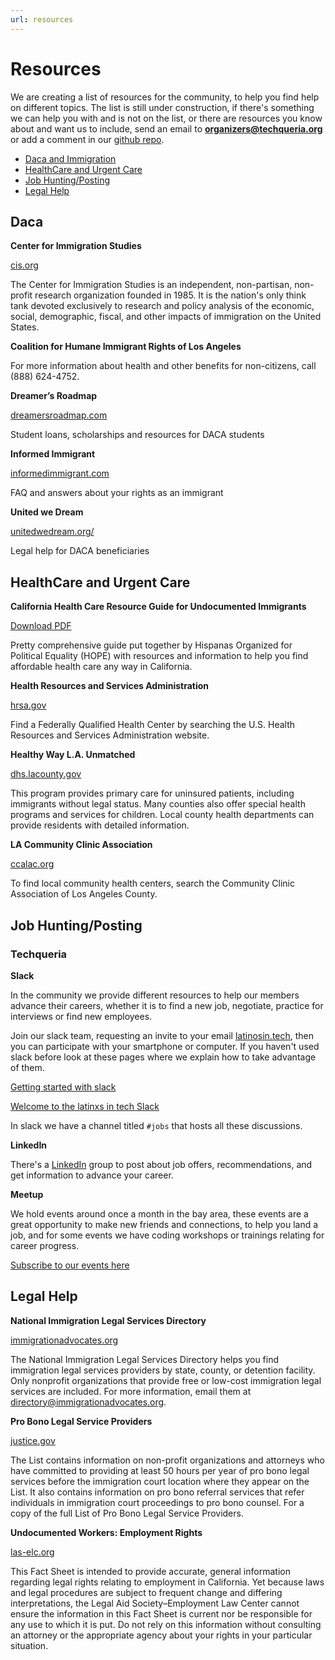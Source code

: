 ```yaml
---
url: resources
---
```


# Resources

We are creating a list of resources for the community, to help you find help
on different topics. The list is still under construction, if there's
something we can help you with and is not on the list, or there are resources
you know about and want us to include, send an email to **organizers@techqueria.org** or
add a comment in our [github repo](https://github.com/techqueria/site/issues/3).

- [Daca and Immigration](#daca)
- [HealthCare and Urgent Care](#health)
- [Job Hunting/Posting](#jobs)
- [Legal Help](#legal)

<a name="daca"></a>
## Daca

**Center for Immigration Studies**

[cis.org](http://cis.org/)

The Center for Immigration Studies is an independent, non-partisan, non-profit
research organization founded in 1985. It is the nation's only think tank
devoted exclusively to research and policy analysis of the economic, social, demographic, fiscal,
and other impacts of immigration on the United States.

**Coalition for Humane Immigrant Rights of Los Angeles**

For more information about health and other benefits for non-citizens, call
(888) 624-4752.

**Dreamer’s Roadmap**

[dreamersroadmap.com](http://www.dreamersroadmap.com/)

Student loans, scholarships and resources for DACA students

**Informed Immigrant**

[informedimmigrant.com](https://www.informedimmigrant.com/)

FAQ and answers about your rights as an immigrant

**United we Dream**

[unitedwedream.org/](http://unitedwedream.org/)

Legal help for DACA beneficiaries

<a name="health"></a>
## HealthCare and Urgent Care

**California Health Care Resource Guide for Undocumented Immigrants**

[Download PDF](/pdf/HEALTHCARE_RESOURCE_GUIDE_HOPE-FINAL_OCTOBER_28.PDF)

Pretty comprehensive guide put together by Hispanas Organized for Political
Equality (HOPE) with resources and information to help you find affordable 
health care any way in California.

**Health Resources and Services Administration**

[hrsa.gov](http://findahealthcenter.hrsa.gov/)


Find a Federally Qualified Health Center by searching the U.S. Health Resources and Services
Administration website.

**Healthy Way L.A. Unmatched**

[dhs.lacounty.gov](http://dhs.lacounty.gov/wps/portal/dhs)

This program provides primary care for uninsured patients, including immigrants without legal status.
Many counties also offer special health programs and services for children. Local county health
departments can provide residents with detailed information.


**LA Community Clinic Association**

[ccalac.org](http://www.ccalac.org)

To find local community health centers, search the Community Clinic Association of Los Angeles County.

<a name="jobs"></a>
## Job Hunting/Posting

### Techqueria

**Slack**

In the community we provide different resources to help our members advance their careers, whether
it is to find a new job, negotiate, practice for interviews or find new employees.

Join our slack team, requesting an invite to your email [latinosin.tech](http://latinosin.tech),
then you can participate with your smartphone or computer. If you haven't used slack before look
at these pages where we explain how to take advantage of them. 

[Getting started with slack](https://get.slack.help/hc/en-us/articles/218080037-Getting-started-for-new-users)

[Welcome to the latinxs in tech Slack](/welcome-to-slack/)

In slack we have a channel titled `#jobs` that hosts all these discussions.

**LinkedIn**

There's a [LinkedIn](https://www.linkedin.com/groups/13500636) group to post about job offers,
recommendations, and get information to advance your career.

**Meetup**

We hold events around once a month in the bay area, these events are a great opportunity to make new
friends and connections, to help you land a job, and for some events we have coding workshops or
trainings relating for career progress.

[Subscribe to our events here](http://www.meetup.com/Latinos-in-Tech-Bay-Area/)

<a name="legal"></a>
## Legal Help

**National Immigration Legal Services Directory**

[immigrationadvocates.org](https://www.immigrationadvocates.org/nonprofit/legaldirectory/)

The National Immigration Legal Services Directory helps you find immigration legal services
providers by state, county, or detention facility.
Only nonprofit organizations that provide free or low-cost immigration legal services are included.
For more information, email them at directory@immigrationadvocates.org.

**Pro Bono Legal Service Providers**

[justice.gov](https://www.justice.gov/eoir/list-pro-bono-legal-service-providers-map)

The List contains information on non-profit organizations and attorneys who have
committed to providing at least 50 hours per year of pro bono legal services before the
immigration court location where they appear on the List.
It also contains information on pro bono referral services that refer individuals
in immigration court proceedings to pro bono counsel. For a copy of the full List of
Pro Bono Legal Service Providers.

**Undocumented Workers: Employment Rights**

[las-elc.org](http://las-elc.org/fact-sheets/undocumented-workers-employment-rights)

This Fact Sheet is intended to provide accurate, general information regarding legal rights
relating to employment in California. Yet because laws and legal procedures are subject to frequent
change and differing interpretations, the Legal Aid Society–Employment Law Center cannot ensure the
information in this Fact Sheet is current nor be responsible for any use to which it is put.
Do not rely on this information without consulting an attorney or the appropriate
agency about your rights in your particular situation.

